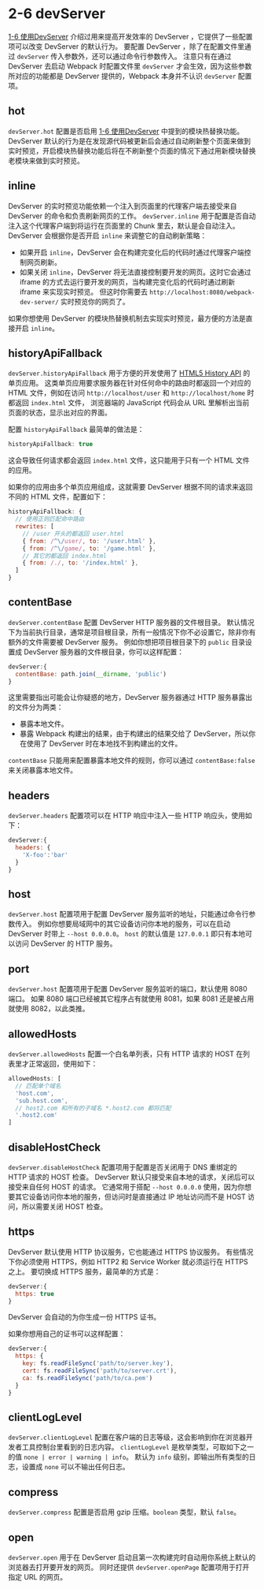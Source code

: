 # 2-6 devServer
[1-6 使用DevServer](../1入门/1-6使用DevServer.md) 介绍过用来提高开发效率的 DevServer ，它提供了一些配置项可以改变 DevServer 的默认行为。
要配置 DevServer ，除了在配置文件里通过 `devServer` 传入参数外，还可以通过命令行参数传入。
注意只有在通过 DevServer 去启动 Webpack 时配置文件里 `devServer` 才会生效，因为这些参数所对应的功能都是 DevServer 提供的，Webpack 本身并不认识 `devServer` 配置项。

## hot
`devServer.hot` 配置是否启用 [1-6 使用DevServer](../1入门/1-6使用DevServer.md#模块热替换) 中提到的模块热替换功能。
DevServer 默认的行为是在发现源代码被更新后会通过自动刷新整个页面来做到实时预览，开启模块热替换功能后将在不刷新整个页面的情况下通过用新模块替换老模块来做到实时预览。


## inline
DevServer 的实时预览功能依赖一个注入到页面里的代理客户端去接受来自 DevServer 的命令和负责刷新网页的工作。
`devServer.inline` 用于配置是否自动注入这个代理客户端到将运行在页面里的 Chunk 里去，默认是会自动注入。
DevServer 会根据你是否开启 `inline` 来调整它的自动刷新策略：

- 如果开启 `inline`，DevServer 会在构建完变化后的代码时通过代理客户端控制网页刷新。
- 如果关闭 `inline`，DevServer 将无法直接控制要开发的网页。这时它会通过 iframe 的方式去运行要开发的网页，当构建完变化后的代码时通过刷新 iframe 来实现实时预览。
但这时你需要去 `http://localhost:8080/webpack-dev-server/` 实时预览你的网页了。

如果你想使用 DevServer 的模块热替换机制去实现实时预览，最方便的方法是直接开启 `inline`。


## historyApiFallback
`devServer.historyApiFallback` 用于方便的开发使用了 [HTML5 History API](https://developer.mozilla.org/en-US/docs/Web/API/History) 的单页应用。
这类单页应用要求服务器在针对任何命中的路由时都返回一个对应的 HTML 文件，例如在访问 `http://localhost/user` 和 `http://localhost/home` 时都返回 `index.html` 文件，
浏览器端的 JavaScript 代码会从 URL 里解析出当前页面的状态，显示出对应的界面。

配置 `historyApiFallback` 最简单的做法是：
```js
historyApiFallback: true
```
这会导致任何请求都会返回 `index.html` 文件，这只能用于只有一个 HTML 文件的应用。

如果你的应用由多个单页应用组成，这就需要 DevServer 根据不同的请求来返回不同的 HTML 文件，配置如下：
```js
historyApiFallback: {
  // 使用正则匹配命中路由
  rewrites: [
    // /user 开头的都返回 user.html
    { from: /^\/user/, to: '/user.html' },
    { from: /^\/game/, to: '/game.html' },
    // 其它的都返回 index.html
    { from: /./, to: '/index.html' },
  ]
}
```

## contentBase
`devServer.contentBase` 配置 DevServer HTTP 服务器的文件根目录。
默认情况下为当前执行目录，通常是项目根目录，所有一般情况下你不必设置它，除非你有额外的文件需要被 DevServer 服务。
例如你想把项目根目录下的 `public` 目录设置成 DevServer 服务器的文件根目录，你可以这样配置：
```js
devServer:{
  contentBase: path.join(__dirname, 'public')
}
```

这里需要指出可能会让你疑惑的地方，DevServer 服务器通过 HTTP 服务暴露出的文件分为两类：

- 暴露本地文件。
- 暴露 Webpack 构建出的结果，由于构建出的结果交给了 DevServer，所以你在使用了 DevServer 时在本地找不到构建出的文件。

`contentBase` 只能用来配置暴露本地文件的规则，你可以通过 `contentBase:false` 来关闭暴露本地文件。


## headers
`devServer.headers` 配置项可以在 HTTP 响应中注入一些 HTTP 响应头，使用如下：
```js
devServer:{
  headers: {
    'X-foo':'bar'
  }
}
```


## host
`devServer.host` 配置项用于配置 DevServer 服务监听的地址，只能通过命令行参数传入。
例如你想要局域网中的其它设备访问你本地的服务，可以在启动 DevServer 时带上 `--host 0.0.0.0`。
`host` 的默认值是 `127.0.0.1` 即只有本地可以访问 DevServer 的 HTTP 服务。


## port
`devServer.host` 配置项用于配置 DevServer 服务监听的端口，默认使用 8080 端口。
如果 8080 端口已经被其它程序占有就使用 8081，如果 8081 还是被占用就使用 8082，以此类推。

## allowedHosts
`devServer.allowedHosts` 配置一个白名单列表，只有 HTTP 请求的 HOST 在列表里才正常返回，使用如下：
```js
allowedHosts: [
  // 匹配单个域名
  'host.com',
  'sub.host.com',
  // host2.com 和所有的子域名 *.host2.com 都将匹配
  '.host2.com'
]
```


## disableHostCheck
`devServer.disableHostCheck` 配置项用于配置是否关闭用于 DNS 重绑定的 HTTP 请求的 HOST 检查。
DevServer 默认只接受来自本地的请求，关闭后可以接受来自任何 HOST 的请求。
它通常用于搭配 `--host 0.0.0.0` 使用，因为你想要其它设备访问你本地的服务，但访问时是直接通过 IP 地址访问而不是 HOST 访问，所以需要关闭 HOST 检查。


## https
DevServer 默认使用 HTTP 协议服务，它也能通过 HTTPS 协议服务。
有些情况下你必须使用 HTTPS，例如 HTTP2 和 Service Worker 就必须运行在 HTTPS 之上。
要切换成 HTTPS 服务，最简单的方式是：
```js
devServer:{
  https: true
}
```
DevServer 会自动的为你生成一份 HTTPS 证书。

如果你想用自己的证书可以这样配置：
```js
devServer:{
  https: {
    key: fs.readFileSync('path/to/server.key'),
    cert: fs.readFileSync('path/to/server.crt'),
    ca: fs.readFileSync('path/to/ca.pem')
  }
}
```


## clientLogLevel
`devServer.clientLogLevel` 配置在客户端的日志等级，这会影响到你在浏览器开发者工具控制台里看到的日志内容。
`clientLogLevel` 是枚举类型，可取如下之一的值 `none | error | warning | info`。
默认为 `info` 级别，即输出所有类型的日志，设置成 `none` 可以不输出任何日志。


## compress
`devServer.compress` 配置是否启用 gzip 压缩。`boolean` 类型，默认 `false`。


## open
`devServer.open` 用于在 DevServer 启动且第一次构建完时自动用你系统上默认的浏览器去打开要开发的网页。
同时还提供 `devServer.openPage` 配置项用于打开指定 URL 的网页。
